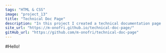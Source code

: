 ```yaml
---
tags: "HTML & CSS"
image: "project_13"
title: "Technical Doc Page"
description: "In this project I created a technical documentation page about CSS-transitions. This is a project from the freeCodeCamp course and it's based on HTML, CSS and javaScript."
site_url: "https://m-onofri.github.io/technical-doc-page/" 
gitHub_url: "https://github.com/m-onofri/technical-doc-page"
---
```


#Hello!